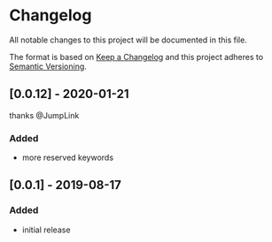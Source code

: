 # Changelog

All notable changes to this project will be documented in this file.

The format is based on [Keep a Changelog](http://keepachangelog.com/en/1.0.0/)
and this project adheres to [Semantic Versioning](http://semver.org/spec/v2.0.0.html).

## [0.0.12] - 2020-01-21

thanks @JumpLink

### Added

- more reserved keywords

## [0.0.1] - 2019-08-17

### Added

- initial release
